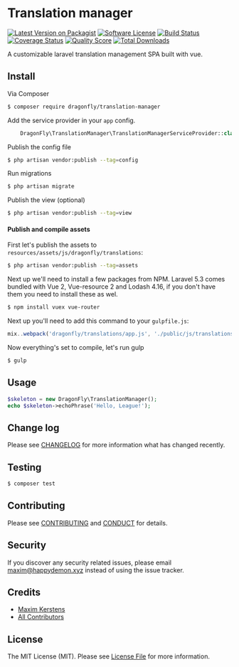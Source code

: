 # Translation manager


[![Latest Version on Packagist][ico-version]][link-packagist]
[![Software License][ico-license]](LICENSE.md)
[![Build Status][ico-travis]][link-travis]
[![Coverage Status][ico-scrutinizer]][link-scrutinizer]
[![Quality Score][ico-code-quality]][link-code-quality]
[![Total Downloads][ico-downloads]][link-downloads]

A customizable laravel translation management SPA built with vue.

## Install

Via Composer

``` bash
$ composer require dragonfly/translation-manager
```

Add the service provider in your `app` config.

```php
    DragonFly\TranslationManager\TranslationManagerServiceProvider::class,
```

Publish the config file

``` bash
$ php artisan vendor:publish --tag=config
```

Run migrations

``` bash
$ php artisan migrate
```

Publish the view (optional)

``` bash
$ php artisan vendor:publish --tag=view
```

#### Publish and compile assets

First let's publish the assets to `resources/assets/js/dragonfly/translations`:

``` bash
$ php artisan vendor:publish --tag=assets
```

Next up we'll need to install a few packages from NPM.
Laravel 5.3 comes bundled with Vue 2, Vue-resource 2 and Lodash 4.16, if you don't have them you need to install these as wel.

``` bash
$ npm install vuex vue-router
```

Next up you'll need to add this command to your `gulpfile.js`:

```js
mix..webpack('dragonfly/translations/app.js', './public/js/translations.js');
```

Now everything's set to compile, let's run gulp

``` bash
$ gulp
```

## Usage

``` php
$skeleton = new DragonFly\TranslationManager();
echo $skeleton->echoPhrase('Hello, League!');
```

## Change log

Please see [CHANGELOG](CHANGELOG.md) for more information what has changed recently.

## Testing

``` bash
$ composer test
```

## Contributing

Please see [CONTRIBUTING](CONTRIBUTING.md) and [CONDUCT](CONDUCT.md) for details.

## Security

If you discover any security related issues, please email maxim@happydemon.xyz instead of using the issue tracker.

## Credits

- [Maxim Kerstens][link-author]
- [All Contributors][link-contributors]

## License

The MIT License (MIT). Please see [License File](LICENSE.md) for more information.

[ico-version]: https://img.shields.io/packagist/v/DragonFly/TranslationManager.svg?style=flat-square
[ico-license]: https://img.shields.io/badge/license-MIT-brightgreen.svg?style=flat-square
[ico-travis]: https://img.shields.io/travis/DragonFly/translation-management/master.svg?style=flat-square
[ico-scrutinizer]: https://img.shields.io/scrutinizer/coverage/g/DragonFly/TranslationManager.svg?style=flat-square
[ico-code-quality]: https://img.shields.io/scrutinizer/g/DragonFly/TranslationManager.svg?style=flat-square
[ico-downloads]: https://img.shields.io/packagist/dt/DragonFly/TranslationManager.svg?style=flat-square

[link-packagist]: https://packagist.org/packages/DragonFly/TranslationManager
[link-travis]: https://travis-ci.org/DragonFly/TranslationManager
[link-scrutinizer]: https://scrutinizer-ci.com/g/DragonFly/TranslationManager/code-structure
[link-code-quality]: https://scrutinizer-ci.com/g/DragonFly/TranslationManager
[link-downloads]: https://packagist.org/packages/DragonFly/TranslationManager
[link-author]: https://github.com/happyDemon
[link-contributors]: ../../contributors
